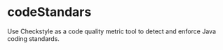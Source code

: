 # codeStandars
Use Checkstyle as a code quality metric tool to detect and enforce Java coding standards.
